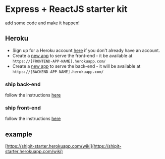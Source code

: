 # Express + ReactJS starter kit

add some code and make it happen!

## Heroku

- Sign up for a Heroku account [here](https://signup.heroku.com/) if you don't already have an account.
- Create a [new app](https://dashboard.heroku.com/new-app) to serve the front-end - it be available at `https://[FRONTEND-APP-NAME].herokuapp.com/`
- Create a [new app](https://dashboard.heroku.com/new-app) to serve the back-end - it will be available at `https://[BACKEND-APP-NAME].herokuapp.com/`

### ship back-end

follow the instructions [here](https://github.com/mihaelamiches/shipit/blob/master/back-end/README.md)

### ship front-end

follow the instructions [here](https://github.com/mihaelamiches/shipit/blob/master/front-end/README.md)

## example

[https://shipit-starter.herokuapp.com/wiki](https://shipit-starter.herokuapp.com/wiki)